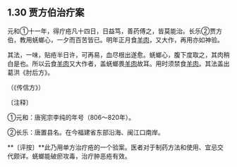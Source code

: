 ## 1.30 贾方伯治疔案

元和①十一年，得疔疮凡十四日，日益笃，善药傅之，皆莫能治。长乐②贾方伯，教用蜣螂心，一夕而百苦皆已。明年正月食[羊肉](https://www.gmzyjc.com/read/bc/bc17-0.2.22.0.0.md)，又大作，再用亦如神验。

其法，一味，贴疮半日许，可再易，血尽根出遂愈。蜣螂心，腹下度取之，其肉稍白是也。所以云食[羊肉](https://www.gmzyjc.com/read/bc/bc17-0.2.22.0.0.md)又大作者，盖蜣螂畏[羊肉](https://www.gmzyjc.com/read/bc/bc17-0.2.22.0.0.md)故耳。用时须禁食[羊肉](https://www.gmzyjc.com/read/bc/bc17-0.2.22.0.0.md)。其法盖出葛洪《肘后方》。

（《传信方》）

〔注释〕

①元和：唐宪宗李纯的年号（806〜820年）。

②长乐：唐置县名。在今福建省东部沿海、闽江口南岸。

**〔评按〕**此乃用单方治疔疮的一个验案。医者对于制药方法和使用、宜忌交代颇详。蜣螂能破瘀攻毒，治疔肿恶疮有效。
